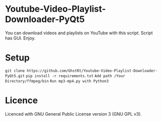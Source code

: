 # Youtube-Video-Playlist-Downloader-PyQt5
You can download videos and playlists on YouTube with this script. Script has GUI. Enjoy.  

# Setup

`git clone https://github.com/GhstRt/Youtube-Video-Playlist-Downloader-PyQt5.git`
`pip install -r requirements.txt`
`Add path /Your Directory/ffmpeg/bin`
`Run mp3-mp4.py with Python3`

# Licence

Licenced with GNU General Public License version 3 (GNU GPL v3).

